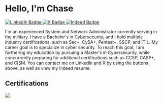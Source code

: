 # Hello, I'm Chase

<div id="badges" align="left">
 <a href="https:www.linkedin.com/in/cr-carter">
  <img src="https://img.shields.io/badge/LinkedIn-0A66C2?logo=linkedin&logoColor=fff" alt="LinkedIn Badge"/>
 </a>
  
 <a href="https://x.com/cr_carter_">
    <img src="https://img.shields.io/badge/X-%23000000.svg?logo=X&logoColor=white" alt="X Badge"/>
 </a>

  <a href="https://profile.indeed.com/p/chasec-3l2k714">
    <img src="https://img.shields.io/badge/Indeed-003A9B?logo=indeed&logoColor=fff" alt="Indeed Badge"/>
  </a>
 </div>
 <div>
 </div>
 
I'm an experienced System and Network Administrator currently serving in the military. I have a Bachelor's in Cybersecurity, and I hold multiple industry certifications, such as Sec+, CySA+, Pentest+, SSCP, and ITIL. My career goal is to specialize in cyber security. To reach this goal, I am furthering my education by pursuing a Master's in Cybersecurity, while concurrently preparing for additional certifications such as CCSP, CASP+, and CISM. You can contact me on LinkedIn and X by using the buttons above, as well as view my Indeed resume.

## Certifications
<div>
  <img src="https://images.credly.com/size/90x90/images/63482325-a0d6-4f64-ae75-f5f33922c7d0/CompTIA_A_2Bce.png"
</div>


<!---
crcarter91/crcarter91 is a ✨ special ✨ repository because its `README.md` (this file) appears on your GitHub profile.
You can click the Preview link to take a look at your changes.
--->
